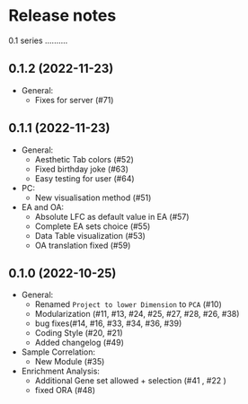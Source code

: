 Release notes
=============


0.1 series
..........


0.1.2 (2022-11-23)
-------------------
* General:
    * Fixes for server (#71)


0.1.1 (2022-11-23)
-------------------
* General:
    * Aesthetic Tab colors (#52)
    * Fixed birthday joke (#63)
    * Easy testing for user (#64)
* PC:
    * New visualisation method (#51)
* EA and OA:
    * Absolute LFC as default value in EA (#57)
    * Complete EA sets choice (#55)
    *  Data Table visualization (#53)
    * OA translation fixed (#59)


0.1.0 (2022-10-25)
-------------------
* General:
  * Renamed `Project to lower Dimension` to `PCA` (#10)
  * Modularization (#11, #13, #24, #25, #27, #28, #26, #38)
  * bug fixes(#14, #16, #33, #34, #36, #39)
  * Coding Style (#20, #21)
  * Added changelog (#49)
* Sample Correlation:
  * New Module (#35)
* Enrichment Analysis:
  * Additional Gene set allowed + selection (#41 , #22 )
  * fixed ORA (#48)
